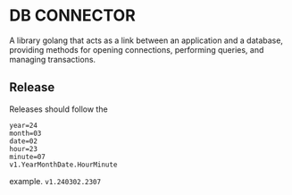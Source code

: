 # DB CONNECTOR
A library golang that acts as a link between an application and a database, providing methods for opening connections, performing queries, and managing transactions.

## Release
Releases should follow the
```
year=24
month=03
date=02
hour=23
minute=07
v1.YearMonthDate.HourMinute
``` 
example. ```v1.240302.2307```